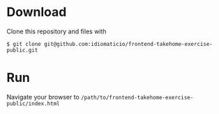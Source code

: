 # Download

Clone this repository and files with

    $ git clone git@github.com:idiomaticio/frontend-takehome-exercise-public.git
    
# Run

Navigate your browser to `/path/to/frontend-takehome-exercise-public/index.html`

